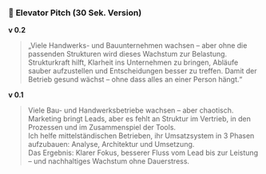 

### 🎤 **Elevator Pitch (30 Sek. Version)**


**v 0.2**
> „Viele Handwerks- und Bauunternehmen wachsen – aber ohne die passenden Strukturen wird dieses Wachstum zur Belastung. Strukturkraft hilft, Klarheit ins Unternehmen zu bringen, Abläufe sauber aufzustellen und Entscheidungen besser zu treffen. Damit der Betrieb gesund wächst – ohne dass alles an einer Person hängt.“


**v 0.1**
> Viele Bau- und Handwerksbetriebe wachsen – aber chaotisch. Marketing bringt Leads, aber es fehlt an Struktur im Vertrieb, in den Prozessen und im Zusammenspiel der Tools.  
> Ich helfe mittelständischen Betrieben, ihr Umsatzsystem in 3 Phasen aufzubauen: Analyse, Architektur und Umsetzung.  
> Das Ergebnis: Klarer Fokus, besserer Fluss vom Lead bis zur Leistung – und nachhaltiges Wachstum ohne Dauerstress.